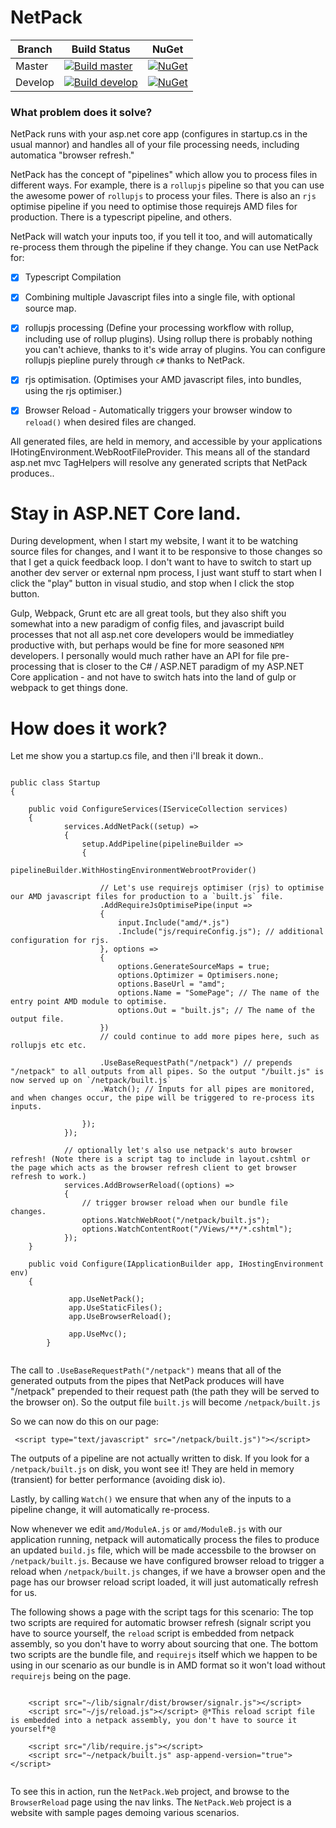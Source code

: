 # NetPack

| Branch  | Build Status | NuGet |
| ------------- | ------------- | ----- |
| Master  |[![Build master](https://ci.appveyor.com/api/projects/status/2ri02762ca2dicfp/branch/master?svg=true)](https://ci.appveyor.com/project/dazinator/netpack/branch/master) | [![NuGet](https://img.shields.io/nuget/v/netpack.svg)](https://www.nuget.org/packages/netpack/) |
| Develop | [![Build develop](https://ci.appveyor.com/api/projects/status/2ri02762ca2dicfp?svg=true)](https://ci.appveyor.com/project/dazinator/netpack/branch/develop)  | [![NuGet](https://img.shields.io/nuget/vpre/netpack.svg)](https://www.nuget.org/packages/netpack/) |


### What problem does it solve?

NetPack runs with your asp.net core app (configures in startup.cs in the usual mannor) and handles all of your file processing needs, including automatica "browser refresh."

NetPack has the concept of "pipelines" which allow you to process files in different ways.
For example, there is a `rollupjs` pipeline so that you can use the awesome power of `rollupjs` to process your files. There is also an `rjs` optimise pipeline if you need to optimise those requirejs AMD files for production. There is a typescript pipeline, and others.

NetPack will watch your inputs too, if you tell it too, and will automatically re-process them through the pipeline if they change.
You can use NetPack for:

- [x] Typescript Compilation
- [x] Combining multiple Javascript files into a single file, with optional source map.
- [x] rollupjs processing (Define your processing workflow with rollup, including use of rollup plugins). Using rollup there is probably nothing you can't achieve, thanks to it's wide array of plugins. You can configure rollupjs piepline purely through `c#` thanks to NetPack.
- [x] rjs optimisation. (Optimises your AMD javascript files, into bundles, using the rjs optimiser.)
- [x] Browser Reload - Automatically triggers your browser window to `reload()` when desired files are changed.


All generated files, are held in memory, and accessible by your applications IHotingEnvironment.WebRootFileProvider. This means all of the standard asp.net mvc TagHelpers will resolve any generated scripts that NetPack produces..

# Stay in ASP.NET Core land.

During development, when I start my website, I want it to be watching source files for changes, and I want it to be responsive to those changes so that I get a quick feedback loop.
I don't want to have to switch to start up another dev server or external npm process, I just want stuff to start when I click the "play" button in visual studio, and stop when I click the stop button.

Gulp, Webpack, Grunt etc are all great tools, but they also shift you somewhat into a new paradigm of config files, and javascript build processes that not all asp.net core developers would be immediatley productive with, but perhaps would be fine for more seasoned `NPM` developers. I personally would much rather have an API for file pre-processing that is closer to the C# / ASP.NET paradigm of my ASP.NET Core application - and not have to switch hats into the land of gulp or webpack to get things done. 

# How does it work?

Let me show you a startup.cs file, and then i'll break it down..

```

public class Startup
{

    public void ConfigureServices(IServiceCollection services)
    {
            services.AddNetPack((setup) =>
            {
                setup.AddPipeline(pipelineBuilder =>
                {
                    pipelineBuilder.WithHostingEnvironmentWebrootProvider()                 
                   
                    // Let's use requirejs optimiser (rjs) to optimise our AMD javascript files for production to a `built.js` file.
                    .AddRequireJsOptimisePipe(input =>
                    {
                        input.Include("amd/*.js")
                        .Include("js/requireConfig.js"); // additional configuration for rjs.
                    }, options =>
                    {
                        options.GenerateSourceMaps = true;
                        options.Optimizer = Optimisers.none;
                        options.BaseUrl = "amd";                        
                        options.Name = "SomePage"; // The name of the entry point AMD module to optimise.
                        options.Out = "built.js"; // The name of the output file.                      
                    })                    
                    // could continue to add more pipes here, such as rollupjs etc etc.

                    .UseBaseRequestPath("/netpack") // prepends "/netpack" to all outputs from all pipes. So the output "/built.js" is now served up on `/netpack/built.js`
                    .Watch(); // Inputs for all pipes are monitored, and when changes occur, the pipe will be triggered to re-process its inputs.

                });
            });
            
            // optionally let's also use netpack's auto browser refresh! (Note there is a script tag to include in layout.cshtml or the page which acts as the browser refresh client to get browser refresh to work.)
            services.AddBrowserReload((options) =>
            {
                // trigger browser reload when our bundle file changes.
                options.WatchWebRoot("/netpack/built.js");
                options.WatchContentRoot("/Views/**/*.cshtml");
            });
    }

    public void Configure(IApplicationBuilder app, IHostingEnvironment env)
    {
            
             app.UseNetPack();
             app.UseStaticFiles();
             app.UseBrowserReload();             

             app.UseMvc();
        }


```

The call to `.UseBaseRequestPath("/netpack")` means that all of the generated outputs from the pipes that NetPack produces will have "/netpack" prepended to their request path (the path they will be served to the browser on). So the output file `built.js` will become `/netpack/built.js` 

So we can now do this on our page:

```
 <script type="text/javascript" src="/netpack/built.js")"></script>
```

The outputs of a pipeline are not actually written to disk. If you look for a `/netpack/built.js` on disk, you wont see it! They are held in memory (transient) for better performance (avoiding disk io).

Lastly, by calling `Watch()` we ensure that when any of the inputs to a pipeline change, it will automatically re-process.  


Now whenever we edit `amd/ModuleA.js` or `amd/ModuleB.js` with our application running, netpack will automatically process the files to produce an updated `build.js` file, which will be made accessbile to the browser on `/netpack/built.js`. Because we have configured browser reload to trigger a reload when `/netpack/built.js` changes, if we have a browser open and the page has our browser reload script loaded, it will just automatically refresh for us.

The following shows a page with the script tags for this scenario:
The top two scripts are required for automatic browser refresh (signalr script you have to source yourself, the `reload` script is embedded from netpack assembly, so you don't have to worry about sourcing that one.
The bottom two scripts are the bundle file, and `requirejs` itself which we happen to be using in our scenario as our bundle is in AMD format so it won't load without `requirejs` being on the page.

```

    <script src="~/lib/signalr/dist/browser/signalr.js"></script>
    <script src="~/js/reload.js"></script> @*This reload script file is embedded into a netpack assembly, you don't have to source it yourself*@

    <script src="/lib/require.js"></script>
    <script src="~/netpack/built.js" asp-append-version="true"></script>


```

To see this in action, run the `NetPack.Web` project, and browse to the `BrowserReload` page using the nav links. The `NetPack.Web` project is a website with sample pages demoing various scenarios.


